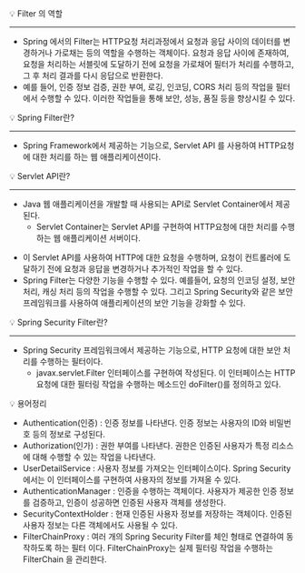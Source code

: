 <aside>
💡 Filter 의 역할

---

- Spring 에서의 Filter는 HTTP요청 처리과정에서 요청과 응답 사이의 데이터를 변경하거나 가로채는 등의 역할을 수행하는 객체이다. 요청과 응답 사이에 존재하여, 요청을 처리하는 서블릿에 도달하기 전에 요청을 가로채어 필터가 처리를 수행하고, 그 후 처리 결과를 다시 응답으로 반환한다.
- 예를 들어, 인증 정보 검증, 권한 부여, 로깅, 인코딩, CORS 처리 등의 작업을 필터에서 수행할 수 있다. 이러한 작업들을 통해 보안, 성능, 품질 등을 향상시킬 수 있다.
</aside>

<aside>
💡 Spring Filter란?

---

- Spring Framework에서 제공하는 기능으로, Servlet API 를 사용하여 HTTP요청에 대한 처리를 하는 웹 애플리케이션이다.

<aside>
💡 Servlet API란?

---

- Java 웹 애플리케이션을 개발할  때 사용되는 API로 Servlet Container에서 제공된다.
    - Servlet Container는 Servlet API를 구현하여 HTTP요청에 대한 처리를 수행하는 웹 애플리케이션 서버이다.
</aside>

- 이 Servlet API를 사용하여 HTTP에 대한 요청을 수행하며, 요청이 컨트롤러에 도달하기 전에 요청과 응답을 변경하거나 추가적인 작업을 할 수 있다.
- Spring Filter는 다양한 기능을 수행할 수 있다. 예를들어, 요청의 인코딩 설정, 보안 처리, 캐싱 처리 등의 작업을 수행할 수 있다. 그리고 Spring Security와 같은 보안 프레임워크를 사용하여 애플리케이션의 보안 기능을 강화할 수 있다.
</aside>

<aside>
💡 Spring Security Filter란?

---

- Spring Security 프레임워크에서 제공하는 기능으로, HTTP 요청에 대한 보안 처리를 수행하는 필터이다.
    - javax.servlet.Filter 인터페이스를 구현하여 작성된다. 이 인터페이스는 HTTP요청에 대한 필터링 작업을 수행하는 메소드인 doFilter()를 정의하고 있다.

<aside>
💡 용어정리

</aside>

- Authentication(인증) : 인증 정보를 나타낸다. 인증 정보는 사용자의 ID와 비밀번호 등의 정보로 구성된다.
- Authorization(인가) : 권한 부여를 나타낸다. 권한은 인증된 사용자가 특정 리소스에 대해 수행할 수 있는 작업을 나타낸다.
- UserDetailService : 사용자 정보를 가져오는 인터페이스이다. Spring Security에서는 이 인터페이스를 구현하여 사용자의 정보를 가져올 수 있다.
- AuthenticationManager : 인증을 수행하는 객체이다. 사용자가 제공한 인증 정보를 검증하고, 인증이 성공하면 인증된 사용자 객체를 생성한다.
- SecurityContextHolder : 현재 인증된 사용자 정보를 저장하는 객체이다. 인증된 사용자 정보는 다른 객체에서도 사용될 수 있다.
- FilterChainProxy : 여러 개의 Spring Security Filter를 체인 형태로 연결하여 동작하도록 하는 필터 이다. FilterChainProxy는 실제 필터링 작업을 수행하는 FilterChain 을 관리한다.
</aside>
